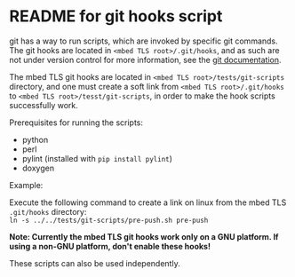 README for git hooks script
===========================
git has a way to run scripts, which are invoked by specific git commands.
The git hooks are located in `<mbed TLS root>/.git/hooks`, and as such are not under version control
for more information, see the [git documentation](https://git-scm.com/docs/githooks).

The mbed TLS git hooks are located in `<mbed TLS root>/tests/git-scripts` directory, and one must create a soft link from `<mbed TLS root>/.git/hooks` to `<mbed TLS root>/tesst/git-scripts`, in order to make the hook scripts successfully work.

Prerequisites for running the scripts:
* python
* perl
* pylint (installed with `pip install pylint`)
* doxygen

Example:

Execute the following command to create a link on linux from the mbed TLS `.git/hooks` directory:  
`ln -s ../../tests/git-scripts/pre-push.sh pre-push`

**Note: Currently the mbed TLS git hooks work only on a GNU platform. If using a non-GNU platform, don't enable these hooks!**

These scripts can also be used independently.
